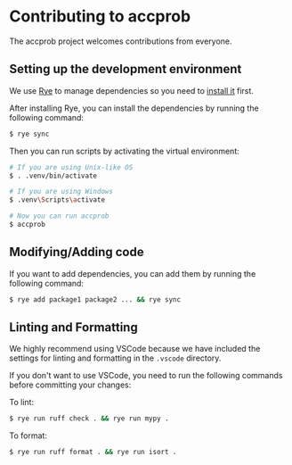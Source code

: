# Contributing to accprob

The accprob project welcomes contributions from everyone.

## Setting up the development environment

We use [Rye](https://rye-up.com/) to manage dependencies so you need to [install it](https://rye-up.com/guide/installation/) first.

After installing Rye, you can install the dependencies by running the following command:

```bash
$ rye sync
```

Then you can run scripts by activating the virtual environment:

```bash
# If you are using Unix-like OS
$ . .venv/bin/activate

# If you are using Windows
$ .venv\Scripts\activate

# Now you can run accprob
$ accprob
```

## Modifying/Adding code

If you want to add dependencies, you can add them by running the following command:

```bash
$ rye add package1 package2 ... && rye sync
```

## Linting and Formatting

We highly recommend using VSCode because we have included the settings for linting and formatting in the `.vscode` directory.

If you don't want to use VSCode, you need to run the following commands before committing your changes:

To lint:
```bash
$ rye run ruff check . && rye run mypy .
```

To format:
```bash
$ rye run ruff format . && rye run isort .
```
